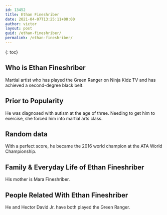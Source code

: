 ```yaml
---
id: 13452
title: Ethan Fineshriber
date: 2021-04-07T13:25:11+00:00
author: victor
layout: post
guid: /ethan-fineshriber/
permalink: /ethan-fineshriber/
---
```



{: toc}


## Who is Ethan Fineshriber



Martial artist who has played the Green Ranger on Ninja Kidz TV and has achieved a second-degree black belt. 

                
                
                
## Prior to Popularity



He was diagnosed with autism at the age of three. Needing to get him to exercise, she forced him into martial arts class. 

                
                
                
## Random data



With a perfect score, he became the 2016 world champion at the ATA World Championship. 

                
                
                
## Family & Everyday Life of Ethan Fineshriber



His mother is Mara Fineshriber. 

                
                
                
## People Related With Ethan Fineshriber



He and Hector David Jr. have both played the Green Ranger. 

                
              
            
          
          
          